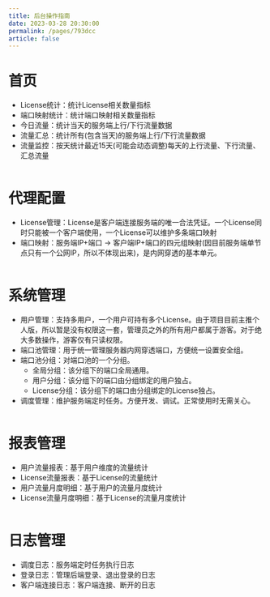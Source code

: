 ```yaml
---
title: 后台操作指南
date: 2023-03-28 20:30:00
permalink: /pages/793dcc
article: false
---
```


# 首页
- License统计：统计License相关数量指标
- 端口映射统计：统计端口映射相关数量指标
- 今日流量：统计当天的服务端上行/下行流量数据
- 流量汇总：统计所有(包含当天)的服务端上行/下行流量数据
- 流量监控：按天统计最近15天(可能会动态调整)每天的上行流量、下行流量、汇总流量

<img :src="$withBase('/img/run-example/home.png')"></img>

# 代理配置
- License管理：License是客户端连接服务端的唯一合法凭证。一个License同时只能被一个客户端使用，一个License可以维护多条端口映射
- 端口映射：服务端IP+端口 -> 客户端IP+端口的四元组映射(因目前服务端单节点只有一个公网IP，所以不体现出来)，是内网穿透的基本单元。

<img :src="$withBase('/img/run-example/license1.png')"></img>

# 系统管理
- 用户管理：支持多用户，一个用户可持有多个License。由于项目目前主推个人版，所以暂是没有权限这一套，管理员之外的所有用户都属于游客。对于绝大多数操作，游客仅有只读权限。
- 端口池管理：用于统一管理服务器内网穿透端口，方便统一设置安全组。
- 端口池分组：对端口池的一个分组。
    - 全局分组：该分组下的端口全局通用。
    - 用户分组：该分组下的端口由分组绑定的用户独占。
    - License分组：该分组下的端口由分组绑定的License独占。
- 调度管理：维护服务端定时任务。方便开发、调试。正常使用时无需关心。

<img :src="$withBase('/img/run-example/user-manager1.png')"></img>

# 报表管理
- 用户流量报表：基于用户维度的流量统计
- License流量报表：基于License的流量统计
- 用户流量月度明细：基于用户的流量月度统计
- License流量月度明细：基于License的流量月度统计

<img :src="$withBase('/img/run-example/user-flow1.png')"></img>

# 日志管理
- 调度日志：服务端定时任务执行日志
- 登录日志：管理后端登录、退出登录的日志
- 客户端连接日志：客户端连接、断开的日志

<img :src="$withBase('/img/run-example/login-log1.png')"></img>